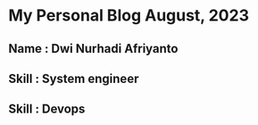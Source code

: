 # My Personal Blog  August, 2023
## Name : Dwi Nurhadi Afriyanto
## Skill : System engineer
## Skill : Devops
